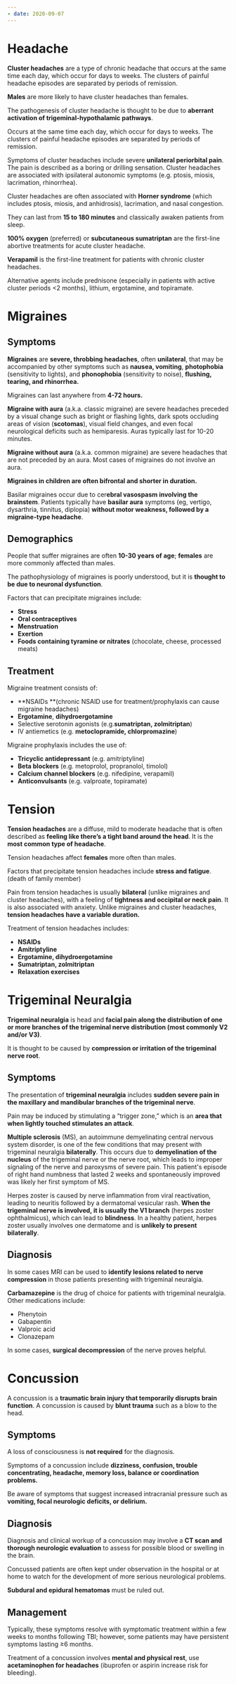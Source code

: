 ```yaml
---
- date: 2020-09-07
---
```


# Headache

<!-- ignore.. -->

**Cluster headaches** are a type of chronic headache that occurs at the same time each day, which occur for days to weeks. The clusters of painful headache episodes are separated by periods of remission.

**Males** are more likely to have cluster headaches than females.

<!-- cluster headache pathogenesis.. -->

The pathogenesis of cluster headache is thought to be due to **aberrant activation of trigeminal-hypothalamic pathways**.

<!-- cluster headache symptoms.. -->

Occurs at the same time each day, which occur for days to weeks. The clusters of painful headache episodes are separated by periods of remission.

Symptoms of cluster headaches include severe **unilateral periorbital pain**. The pain is described as a boring or drilling sensation. Cluster headaches are associated with ipsilateral autonomic symptoms (e.g. ptosis, miosis, lacrimation, rhinorrhea).

Cluster headaches are often associated with **Horner syndrome** (which includes ptosis, miosis, and anhidrosis), lacrimation, and nasal congestion.

They can last from **15 to 180 minutes** and classically awaken patients from sleep.

<!-- cluster headache treatment.. -->

**100% oxygen** (preferred) or **subcutaneous sumatriptan** are the first-line abortive treatments for acute cluster headache.

**Verapamil** is the first-line treatment for patients with chronic cluster headaches.

Alternative agents include prednisone (especially in patients with active cluster periods <2 months), lithium, ergotamine, and topiramate.

# Migraines

## Symptoms

<!-- migraine symptoms, duration.. -->

**Migraines** are **severe, throbbing headaches**, often **unilateral**, that may be accompanied by other symptoms such as **nausea, vomiting**, **photophobia** (sensitivity to lights), and **phonophobia** (sensitivity to noise), **flushing, tearing, and rhinorrhea.**

Migraines can last anywhere from **4-72 hours.**

**Migraine with aura** (a.k.a. classic migraine) are severe headaches preceded by a visual change such as bright or flashing lights, dark spots occluding areas of vision (**scotomas**), visual field changes, and even focal neurological deficits such as hemiparesis. Auras typically last for 10-20 minutes.

**Migraine without aura** (a.k.a. common migraine) are severe headaches that are not preceded by an aura. Most cases of migraines do not involve an aura.

**Migraines in children are often bifrontal and shorter in duration.**

<!-- basilar migraines symptoms.. -->

Basilar migraines occur due to cer**ebral vasospasm involving the brainstem**.  Patients typically have **basilar aura** symptoms (eg, vertigo, dysarthria, tinnitus, diplopia) **without motor weakness, followed by a migraine-type headache**.

## Demographics

<!-- migraine demographics.. -->

People that suffer migraines are often **10-30 years of age**; **females** are more commonly affected than males.

<!-- ignore.. -->

The pathophysiology of migraines is poorly understood, but it is **thought to be due to neuronal dysfunction**.

<!-- migraine headache triggers.. -->

Factors that can precipitate migraines include:

- **Stress**
- **Oral contraceptives**
- **Menstruation**
- **Exertion**
- **Foods containing tyramine or nitrates** (chocolate, cheese, processed meats)

## Treatment

<!-- migraine treatment and prophylaxis.. -->

Migraine treatment consists of:

- \*\*NSAIDs \*\*(chronic NSAID use for treatment/prophylaxis can cause migraine headaches)
- **Ergotamine**, **dihydroergotamine**
- Selective serotonin agonists (e.g.**sumatriptan, zolmitriptan**)
- IV antiemetics (e.g. **metoclopramide, chlorpromazine**)

Migraine prophylaxis includes the use of:

- **Tricyclic antidepressant** (e.g. amitriptyline)
- **Beta blockers** (e.g. metoprolol, propranolol, timolol)
- **Calcium channel blockers** (e.g. nifedipine, verapamil)
- **Anticonvulsants** (e.g. valproate, topiramate)

# Tension

<!-- ignore.. -->

**Tension headaches** are a diffuse, mild to moderate headache that is often described as **feeling like there’s a tight band around the head**. It is the **most common type of headache**.

Tension headaches affect **females** more often than males.

<!-- tension headache triggers.. -->

Factors that precipitate tension headaches include **stress and fatigue**. (death of family member)

<!-- tension headache symptoms.. -->

Pain from tension headaches is usually **bilateral** (unlike migraines and cluster headaches), with a feeling of **tightness and occipital or neck pain**. It is also associated with anxiety. Unlike migraines and cluster headaches, **tension headaches have a variable duration.**

<!-- tension headache treatment.. -->

Treatment of tension headaches includes:

- **NSAIDs**
- **Amitriptyline**
- **Ergotamine, dihydroergotamine**
- **Sumatriptan, zolmitriptan**
- **Relaxation exercises**

# Trigeminal Neuralgia

<!-- trigeminal neuralgia pathogenesis.. -->

**Trigeminal neuralgia** is head and **facial pain along the distribution of one or more branches of the trigeminal nerve distribution (most commonly V2 and/or V3)**.

It is thought to be caused by **compression or irritation of the trigeminal nerve root**.

## Symptoms

<!-- trigeminal neuralgia symptoms and triggers.. -->

The presentation of **trigeminal neuralgia** includes **sudden severe pain in the maxillary and mandibular branches of the trigeminal nerve**.

Pain may be induced by stimulating a “trigger zone,” which is an **area that when lightly touched stimulates an attack**.

<!-- trigeminal neuralgia bilateral causes.. -->

**Multiple sclerosis** (MS), an autoimmune demyelinating central nervous system disorder, is one of the few conditions that may present with trigeminal neuralgia **bilaterally**.  This occurs due to **demyelination of the nucleus** of the trigeminal nerve or the nerve root, which leads to improper signaling of the nerve and paroxysms of severe pain.  This patient's episode of right hand numbness that lasted 2 weeks and spontaneously improved was likely her first symptom of MS.

<!-- trigeminal neuralgia vs shingles.. -->

Herpes zoster is caused by nerve inflammation from viral reactivation, leading to neuritis followed by a dermatomal vesicular rash.  **When the trigeminal nerve is involved, it is usually the V1 branch** (herpes zoster ophthalmicus), which can lead to **blindness**.  In a healthy patient, herpes zoster usually involves one dermatome and is **unlikely to present bilaterally**.

## Diagnosis

<!-- trigeminal neuralgia diagnosis.. -->

In some cases MRI can be used to **identify lesions related to nerve compression** in those patients presenting with trigeminal neuralgia.

<!-- trigeminal neuralgia treatment.. -->

**Carbamazepine** is the drug of choice for patients with trigeminal neuralgia. Other medications include:

- Phenytoin
- Gabapentin
- Valproic acid
- Clonazepam

In some cases, **surgical decompression** of the nerve proves helpful.

# Concussion

<!-- concussion is, cause.. -->

A concussion is a **traumatic brain injury that temporarily disrupts brain function**. A concussion is caused by **blunt trauma** such as a blow to the head.

## Symptoms

<!-- concussion symptoms... -->

A loss of consciousness is **not required** for the diagnosis.

Symptoms of a concussion include **dizziness, confusion, trouble concentrating, headache, memory loss, balance or coordination problems.**

Be aware of symptoms that suggest increased intracranial pressure such as **vomiting, focal neurologic deficits, or delirium.**

## Diagnosis

<!-- concussion diagnosis.. -->

Diagnosis and clinical workup of a concussion may involve a **CT scan and thorough neurologic evaluation** to assess for possible blood or swelling in the brain.

Concussed patients are often kept under observation in the hospital or at home to watch for the development of more serious neurological problems.

**Subdural and epidural hematomas** must be ruled out.

## Management

<!-- concussion management.. -->

Typically, these symptoms resolve with symptomatic treatment within a few weeks to months following TBI; however, some patients may have persistent symptoms lasting ≥6 months.

Treatment of a concussion involves **mental and physical rest**, use **acetaminophen for headaches** (ibuprofen or aspirin increase risk for bleeding).
